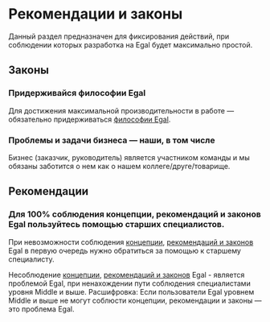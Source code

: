 # Рекомендации и законы

Данный раздел предназначен для фиксирования действий, при соблюдении
которых разработка на Egal будет максимально простой.


## Законы

### Придерживайся философии Egal

Для достижения максимальной производительности в работе — обязательно
придерживаться [философии Egal](/prologue/philosophy.md).


### Проблемы и задачи бизнеса — наши, в том числе

Бизнес (заказчик, руководитель) является участником команды и мы обязаны
заботится о нем как о нашем коллеге/друге/товарище.


## Рекомендации

### Для 100% соблюдения концепции, рекомендаций и законов Egal пользуйтесь помощью старших специалистов.

При невозможности соблюдения
[концепции](/prologue/philosophy.md#Концепции),
[рекомендаций и законов](#Рекомендации-и-законы) Egal в первую очередь
нужно обратиться за помощью к старшему специалисту.

Несоблюдение [концепции](/prologue/philosophy.md#Концепции),
[рекомендаций и законов](#Рекомендации-и-законы) Egal - является
проблемой Egal, при ненахождении пути соблюдения специалистами уровня
Middle и выше. Расшифровка: Если пользователи Egal уровнем Middle и выше
не могут соблюсти концепции, рекомендации и законы — это проблема Egal.

<!-- TODO: Продолжить -->

